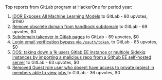 Top reports from GitLab program at HackerOne for period year:

1. [IDOR Exposes All Machine Learning Models](https://hackerone.com/reports/2528293) to GitLab - 80 upvotes, $1160
2. [Remove obsolete domain from handbook subdomain](https://hackerone.com/reports/2599840) to GitLab - 69 upvotes, $0
3. [Subdomain takeover in Gitlab pages](https://hackerone.com/reports/2523654) to GitLab - 69 upvotes, $0
4. [Login email verification bypass via `/oauth/token`.](https://hackerone.com/reports/2676025) to GitLab - 65 upvotes, $0
5. [DOS: taking down a 1k users Gitlab EE instance or multiple Sidekiq instances by importing a malicious repo from a Github EE self-hosted server](https://hackerone.com/reports/2499070) to GitLab - 63 upvotes, $0
6. [Removed Guest role user who dosent have access to private project in members able to view jobs ](https://hackerone.com/reports/2668302) to GitLab - 36 upvotes, $0
